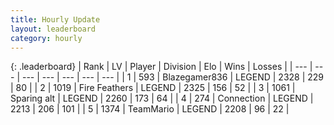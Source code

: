 ```yaml
---
title: Hourly Update
layout: leaderboard
category: hourly
---
```


{: .leaderboard}
| Rank | LV | Player | Division | Elo | Wins | Losses |
| --- | --- | --- | --- | --- | --- | --- |
| <span data-change="1">1</span> | 593 | <span title="ID: 454722">Blazegamer836</span> | LEGEND | <span data-change="7">2328</span> | <span data-change="3">229</span> | <span data-change="0">80</span> |
| <span data-change="-1">2</span> | 1019 | <span title="ID: 357425">Fire Feathers</span> | LEGEND | <span data-change="0">2325</span> | <span data-change="0">156</span> | <span data-change="0">52</span> |
| <span data-change="0">3</span> | 1061 | <span title="ID: 203132">Sparing alt</span> | LEGEND | <span data-change="0">2260</span> | <span data-change="0">173</span> | <span data-change="0">64</span> |
| <span data-change="0">4</span> | 274 | <span title="ID: 539711">Connection</span> | LEGEND | <span data-change="0">2213</span> | <span data-change="0">206</span> | <span data-change="0">101</span> |
| <span data-change="0">5</span> | 1374 | <span title="ID: 164871">TeamMario</span> | LEGEND | <span data-change="0">2208</span> | <span data-change="0">96</span> | <span data-change="0">22</span> |